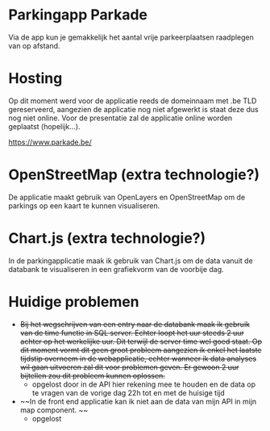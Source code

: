 # Parkingapp Parkade
Via de app kun je gemakkelijk het aantal vrije parkeerplaatsen raadplegen van op afstand.

# Hosting
Op dit moment werd voor de applicatie reeds de domeinnaam met .be TLD gereserveerd, aangezien de applicatie nog niet afgewerkt is staat deze dus nog niet online. Voor de presentatie zal de applicatie online worden geplaatst (hopelijk...).

https://www.parkade.be/

# OpenStreetMap (extra technologie?)
De applicatie maakt gebruik van OpenLayers en OpenStreetMap om de parkings op een kaart te kunnen visualiseren.

# Chart.js (extra technologie?)
In de parkingapplicatie maak ik gebruik van Chart.js om de data vanuit de databank te visualiseren in een grafiekvorm van de voorbije dag.

# Huidige problemen
- ~~Bij het wegschrijven van een entry naar de databank maak ik gebruik van de time functie in SQL server. Echter loopt het uur steeds 2 uur achter op het werkelijke uur. Dit terwijl de server time wel goed staat. Op dit moment vormt dit geen groot probleem aangezien ik enkel het laatste tijdstip overneem in de webapplicatie, echter wanneer ik data analyses wil gaan uitvoeren zal dit voor problemen geven. Er gewoon 2 uur bijtellen zou dit probleem kunnen oplossen.~~
  - opgelost door in de API hier rekening mee te houden en de data op te vragen van de vorige dag 22h tot en met de huisige tijd
- ~~In de front end applicatie kan ik niet aan de data van mijn API in mijn map component. ~~
  - opgelost
  


